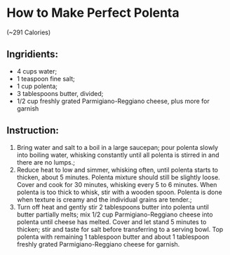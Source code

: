 # How to Make Perfect Polenta 
(~291  Calories)

## Ingridients:  
- 4 cups water;  
- 1 teaspoon fine salt;  
- 1 cup polenta;  
- 3 tablespoons butter, divided;  
- 1/2 cup freshly grated Parmigiano-Reggiano cheese, plus more for garnish

## Instruction:  
1. Bring water and salt to a boil in a large saucepan; pour polenta slowly into boiling water, whisking constantly until all polenta is stirred in and there are no lumps.;  
2. Reduce heat to low and simmer, whisking often, until polenta starts to thicken, about 5 minutes. Polenta mixture should still be slightly loose. Cover and cook for 30 minutes, whisking every 5 to 6 minutes. When polenta is too thick to whisk, stir with a wooden spoon. Polenta is done when texture is creamy and the individual grains are tender.;  
3. Turn off heat and gently stir 2 tablespoons butter into polenta until butter partially melts; mix 1/2 cup Parmigiano-Reggiano cheese into polenta until cheese has melted. Cover and let stand 5 minutes to thicken; stir and taste for salt before transferring to a serving bowl. Top polenta with remaining 1 tablespoon butter and about 1 tablespoon freshly grated Parmigiano-Reggiano cheese for garnish.
